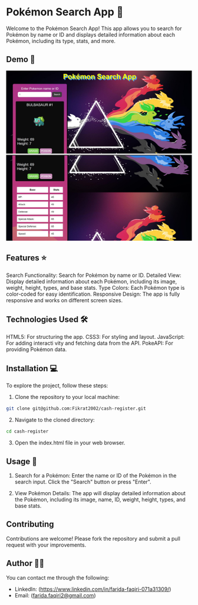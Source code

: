 # Pokémon Search App 🚀

Welcome to the Pokémon Search App! This app allows you to search for Pokémon by name or ID and displays detailed information about each Pokémon, including its type, stats, and more.

## Demo 📸

![Project Demo](./images/Capture.JPG)
![Project Demo](./images/Capture2.JPG)

## Features ⭐

Search Functionality: Search for Pokémon by name or ID.
Detailed View: Display detailed information about each Pokémon, including its image, weight, height, types, and base stats.
Type Colors: Each Pokémon type is color-coded for easy identification.
Responsive Design: The app is fully responsive and works on different screen sizes.

## Technologies Used 🛠️

HTML5: For structuring the app.
CSS3: For styling and layout.
JavaScript: For adding interacti
vity and fetching data from the API.
PokeAPI: For providing Pokémon data.

## Installation 💻

To explore the project, follow these steps:

1. Clone the repository to your local machine:

```bash
git clone git@github.com:Fikrat2002/cash-register.git
```

2. Navigate to the cloned directory:


```bash
cd cash-register
```

3. Open the index.html file in your web browser.

## Usage 🎯

1. Search for a Pokémon:
  Enter the name or ID of the Pokémon in the search input.
  Click the "Search" button or press "Enter".

2. View Pokémon Details:
The app will display detailed information about the Pokémon, including its image, name, ID, weight, height, types, and base stats.

## Contributing

Contributions are welcome! Please fork the repository and submit a pull request with your improvements.

## Author 👩‍💻

You can contact me through the following:

- LinkedIn: (<https://www.linkedin.com/in/farida-faqiri-071a31309/>)
- Email: (<farida.faqiri2@gmail.com>)